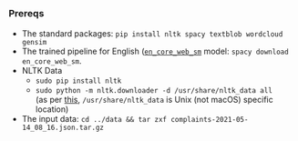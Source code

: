 ##

### Prereqs

-   The standard packages: `pip install nltk spacy textblob wordcloud gensim`
-   The trained pipeline for English ([`en_core_web_sm`](https://spacy.io/models/en#en_core_web_sm) model: `spacy download en_core_web_sm`.
-   NLTK Data
    -   `sudo pip install nltk`
    -   `sudo python -m nltk.downloader -d /usr/share/nltk_data all` <br/>
        (as per [this](https://www.nltk.org/data.html), `/usr/share/nltk_data` is Unix (not macOS) specific location)
-   The input data: `cd ../data && tar zxf complaints-2021-05-14_08_16.json.tar.gz`
